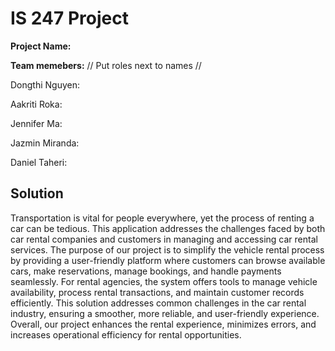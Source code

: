 # IS 247 Project
**Project Name:**

**Team memebers:** // Put roles next to names //

Dongthi Nguyen: 

Aakriti Roka:

Jennifer Ma: 

Jazmin Miranda: 

Daniel Taheri: 

## Solution
Transportation is vital for people everywhere, yet the process of renting a car can be tedious. This application addresses the challenges faced by both car rental companies and customers in managing and accessing car rental services. The purpose of our project is to simplify the vehicle rental process by providing a user-friendly platform where customers can browse available cars, make reservations, manage bookings, and handle payments seamlessly. For rental agencies, the system offers tools to manage vehicle availability, process rental transactions, and maintain customer records efficiently. This solution addresses common challenges in the car rental industry, ensuring a smoother, more reliable, and user-friendly experience. Overall, our project enhances the rental experience, minimizes errors, and increases operational efficiency for rental opportunities.
